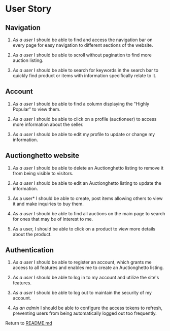 # User Story

## Navigation

 1.  *As a user*  I should be able to find and access the navigation bar on every page for easy navigation to different sections of the website.

 2. *As a user*  I should be able to scroll without pagination to find more auction listing.                                                 

 3. *As a user* I should be able to search for keywords in the search bar to quickly find product or items with information specifically relate to it.
 

## Account                                                                                        

 1. *As a user* I should be able to find a column displaying the "Highly Popular" to view them. 

 2. *As a user* I should be able to click on a profile (auctioneer) to access more information about the seller.

 3. *As a user*  I should be able to edit my profile to update or change my information.


## Auctionghetto website

 1. *As a user* I should be able to delete an Auctionghetto listing to remove it from being visible to visitors.

 2. *As a user* I should be able to edit an Auctionghetto listing  to update the information. 
                                
 3. As a user* I should be able to create, post items allowing others to view it and make inquiries to buy them.

 4. *As a user* I should be able to find all auctions on the main page to search for ones that may be of interest to me.

 5. As a user, I should be able to click on a product to view more details about the product.


## Authentication
                                                                                                             
 1. *As a user* I should be able to register an account, which grants me access to all features and enables me to create an Auctionghetto listing.

 2. *As a user* I should be able to log in to my account and utilize the site's features.

 3. *As a user* I should be able to log out to maintain the security of my account.                                          

 4. *As an admin* I should be able to configure the access tokens to refresh, preventing users from being automatically logged out too frequently.


 Return to [README.md](https://github.com/Madu-J/auctionghetto-frontend?tab=readme-ov-file#auctiongetto--auction-website-for-all-materials)
